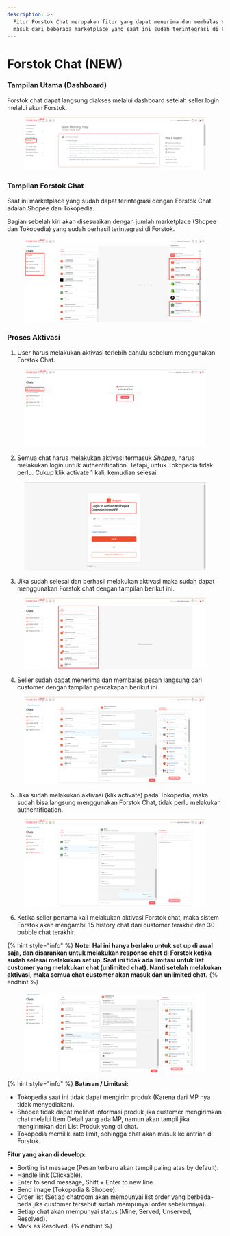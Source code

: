 ```yaml
---
description: >-
  Fitur Forstok Chat merupakan fitur yang dapat menerima dan membalas chat yang
  masuk dari beberapa marketplace yang saat ini sudah terintegrasi di Forstok.
---
```


# Forstok Chat (NEW)

### Tampilan Utama (Dashboard)

Forstok chat dapat langsung diakses melalui dashboard setelah seller login melalui akun Forstok.

<figure><img src="../.gitbook/assets/Screenshot_36.png" alt=""><figcaption></figcaption></figure>

### Tampilan Forstok Chat

Saat ini marketplace yang sudah dapat terintegrasi dengan Forstok Chat adalah Shopee dan Tokopedia.&#x20;

Bagian sebelah kiri akan disesuaikan dengan jumlah marketplace (Shopee dan Tokopedia) yang sudah berhasil terintegrasi di Forstok.

<figure><img src="../.gitbook/assets/Screenshot_37.png" alt=""><figcaption></figcaption></figure>

### Proses Aktivasi

1. User harus melakukan aktivasi terlebih dahulu sebelum menggunakan Forstok Chat.&#x20;

<figure><img src="../.gitbook/assets/Screenshot_38.png" alt=""><figcaption></figcaption></figure>

2. Semua chat harus melakukan aktivasi termasuk _Shopee_, harus melakukan login untuk authentification. Tetapi, untuk Tokopedia tidak perlu. Cukup klik activate 1 kali, kemudian selesai.

<figure><img src="../.gitbook/assets/Screenshot_39.png" alt=""><figcaption></figcaption></figure>

3. Jika sudah selesai dan berhasil melakukan aktivasi maka sudah dapat menggunakan Forstok chat dengan tampilan berikut ini.

<figure><img src="../.gitbook/assets/Screenshot_40.png" alt=""><figcaption></figcaption></figure>

4. Seller sudah dapat menerima dan membalas pesan langsung dari customer dengan tampilan percakapan berikut ini.

<figure><img src="../.gitbook/assets/Screenshot_41.png" alt=""><figcaption></figcaption></figure>

5. Jika sudah melakukan aktivasi (klik activate) pada Tokopedia, maka sudah bisa langsung menggunakan Forstok Chat, tidak perlu melakukan authentification.

<figure><img src="../.gitbook/assets/Screenshot_42.png" alt=""><figcaption></figcaption></figure>

6. Ketika seller pertama kali melakukan aktivasi Forstok chat, maka sistem Forstok akan mengambil 15 history chat dari customer terakhir dan 30 bubble chat terakhir.&#x20;

{% hint style="info" %}
**Note: Hal ini hanya berlaku untuk set up di awal saja, dan disarankan untuk melakukan response chat di Forstok ketika sudah selesai melakukan set up. Saat ini tidak ada limitasi untuk list customer yang melakukan chat (unlimited chat). Nanti setelah melakukan aktivasi, maka semua chat customer akan masuk dan unlimited chat.**
{% endhint %}

<figure><img src="../.gitbook/assets/WhatsApp Image 2023-05-09 at 09.41.48.jpeg" alt=""><figcaption></figcaption></figure>

{% hint style="info" %}
**Batasan / Limitasi:**&#x20;

* Tokopedia saat ini  tidak dapat mengirim produk (Karena dari MP nya tidak menyediakan).
* Shopee tidak dapat melihat informasi produk jika customer mengirimkan chat melalui Item Detail yang ada MP, namun akan tampil jika mengirimkan dari List Produk yang di chat.
* Tokopedia memiliki rate limit, sehingga chat akan masuk ke antrian di Forstok.



**Fitur yang akan di develop:**&#x20;

* Sorting list message (Pesan terbaru akan tampil paling atas by default).
* Handle link (Clickable).
* Enter to send message, Shift + Enter to new line.
* Send image (Tokopedia & Shopee).
* Order list (Setiap chatroom akan mempunyai list order yang berbeda-beda jika customer tersebut sudah mempunyai order sebelumnya).
* Setiap chat akan mempunyai status (Mine, Served, Unserved, Resolved).
* Mark as Resolved.
{% endhint %}

